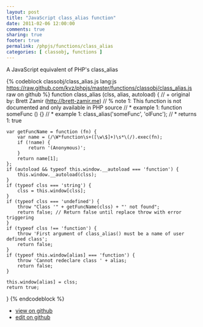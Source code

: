 ```yaml
---
layout: post
title: "JavaScript class_alias function"
date: 2011-02-06 12:00:00
comments: true
sharing: true
footer: true
permalink: /phpjs/functions/class_alias
categories: [ classobj, functions ]
---
```

A JavaScript equivalent of PHP's class_alias
<!-- more -->
{% codeblock classobj/class_alias.js lang:js https://raw.github.com/kvz/phpjs/master/functions/classobj/class_alias.js raw on github %}
function class_alias (clss, alias, autoload) {
    // +   original by: Brett Zamir (http://brett-zamir.me)
    // %        note 1: This function is not documented and only available in PHP source
    // *     example 1: function someFunc () {}
    // *     example 1: class_alias('someFunc', 'olFunc');
    // *     returns 1: true

    var getFuncName = function (fn) {
        var name = (/\W*function\s+([\w\$]+)\s*\(/).exec(fn);
        if (!name) {
            return '(Anonymous)';
        }
        return name[1];
    };
    if (autoload && typeof this.window.__autoload === 'function') {
        this.window.__autoload(clss);
    }
    if (typeof clss === 'string') {
        clss = this.window[clss];
    }
    if (typeof clss === 'undefined') {
        throw "Class '" + getFuncName(clss) + "' not found";
        return false; // Return false until replace throw with error triggering
    }
    if (typeof clss !== 'function') {
        throw 'First argument of class_alias() must be a name of user defined class';
        return false;
    }
    if (typeof this.window[alias] === 'function') {
        throw 'Cannot redeclare class ' + alias;
        return false;
    }

    this.window[alias] = clss;
    return true;
}
{% endcodeblock %}
<ul>
 <li><a href="https://github.com/kvz/phpjs/blob/master/functions/classobj/class_alias.js">view on github</a></li>
 <li><a href="https://github.com/kvz/phpjs/edit/master/functions/classobj/class_alias.js">edit on github</a></li>
</ul>
